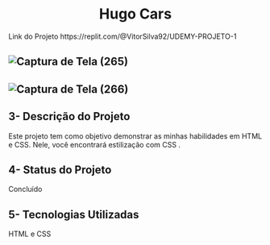 <h1 align="center">Hugo Cars</h1>
  Link do Projeto
 https://replit.com/@VitorSilva92/UDEMY-PROJETO-1


## ![Captura de Tela (265)](https://github.com/kanongemini/site-autom-veis/assets/63531496/dfcd9ffa-e18c-4382-8d3a-bd1f054d4d0c)
## ![Captura de Tela (266)](https://github.com/kanongemini/site-autom-veis/assets/63531496/064175e4-fd36-4565-88db-f00e1cb6d967)

## 3- Descrição do Projeto
Este projeto tem como objetivo demonstrar as minhas habilidades em HTML e CSS. Nele, você encontrará estilização com CSS .

## 4- Status do Projeto
Concluído 

## 5- Tecnologias Utilizadas
HTML e CSS


